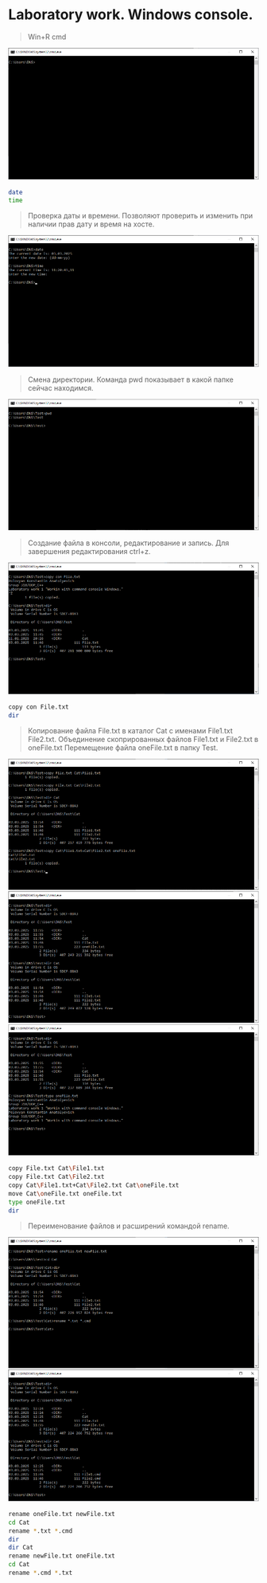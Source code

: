 # Laboratory work. Windows console.

> Win+R cmd

![screen_1_win_r.png](pictures/screen_1_win_r.png)

```bash
date
time
```

>Проверка даты и времени. Позволяют проверить и изменить при наличии прав дату и время на хосте.

![screen_2_date_time.png](pictures/screen_2_date_time.png)

>Смена директории. Команда pwd показывает в какой папке сейчас находимся.

![screen_3_folder_test.png](pictures/screen_3_folder_test.png)

>Создание файла в консоли, редактирование и запись. Для завершения редактирования ctrl+z.

![screen_4_copycon.png](pictures/screen_4_copycon.png)

```bash
copy con File.txt
dir
```

>Копирование файла File.txt в каталог Cat с именами File1.txt File2.txt. Объединение скопрированных файлов File1.txt и File2.txt в oneFile.txt Перемещение файла oneFile.txt в папку Test.

![screen_5_copy_files.png](pictures/screen_5_copy_files.png)
![screen_6_copy_files_dir.png](pictures/screen_6_copy_files_dir.png)
![screen_7_move.png](pictures/screen_7_move.png)

```bash
copy File.txt Cat\File1.txt
copy File.txt Cat\File2.txt
copy Cat\File1.txt+Cat\File2.txt Cat\oneFile.txt
move Cat\oneFile.txt oneFile.txt
type oneFile.txt
dir
```

>Переименование файлов и расширений командой rename.

![screen_8_rename.png](pictures/screen_8_rename.png)
![screen_9_rename_dir.png](pictures/screen_9_rename_dir.png)

```bash
rename oneFile.txt newFile.txt
cd Cat
rename *.txt *.cmd
dir
dir Cat
rename newFile.txt oneFile.txt
cd Cat
rename *.cmd *.txt
```

